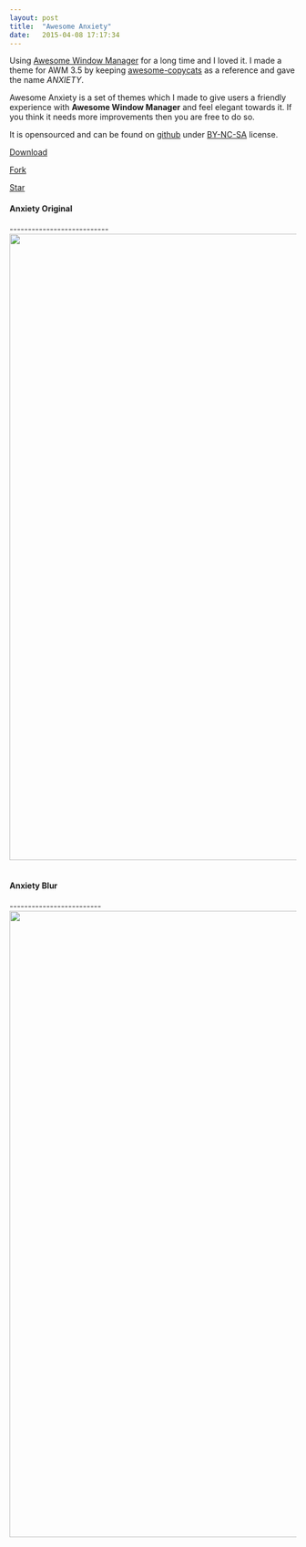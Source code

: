```yaml
---
layout: post
title:  "Awesome Anxiety"
date:   2015-04-08 17:17:34
---
```

Using [Awesome Window Manager][AWM] for a long time and I loved it. I made a theme for AWM 3.5 by keeping [awesome-copycats][ACP] as a reference and gave the name *ANXIETY*.

Awesome Anxiety is a set of themes which I made to give users a friendly experience with **Awesome Window Manager** and feel elegant towards it.
If you think it needs more improvements then you are free to do so.

It is opensourced and can be found on [github][anxiety] under [BY-NC-SA][cc] license.
<br/>
<!-- Place this tag where you want the button to render. -->
<a class="github-button" href="https://github.com/talk2william/awesome-anxiety/archive/master.zip" data-icon="octicon-cloud-download" data-style="mega" aria-label="Download talk2william/awesome-anxiety on GitHub">Download</a>
<!-- Place this tag where you want the button to render. -->
<a class="github-button" href="https://github.com/talk2william/awesome-anxiety/fork" data-icon="octicon-git-branch" data-style="mega" data-count-href="/talk2william/awesome-anxiety/network" data-count-api="/repos/talk2william/awesome-anxiety#forks_count" data-count-aria-label="# forks on GitHub" aria-label="Fork talk2william/awesome-anxiety on GitHub">Fork</a>
<!-- Place this tag where you want the button to render. -->
<a class="github-button" href="https://github.com/talk2william/awesome-anxiety" data-icon="octicon-star" data-style="mega" data-count-href="/talk2william/awesome-anxiety/stargazers" data-count-api="/repos/talk2william/awesome-anxiety#stargazers_count" data-count-aria-label="# stargazers on GitHub" aria-label="Star talk2william/awesome-anxiety on GitHub">Star</a>

<h4>Anxiety Original</h4>
---------------------------


 <center><img class="img-responsive" width="1100px" src="https://github.com/talk2william/awesome-anxiety/raw/master/snaps/Original/2015-04-02-155709_1600x900_scrot.png" alt="anxiety original"/></center>

<br/>

<h4>Anxiety Blur</h4>
-------------------------

<center><img class="img-responsive" width="1100px" src="https://github.com/talk2william/awesome-anxiety/raw/master/snaps/Blur/2015-04-03-225730_1600x900_scrot.png" alt="anxiety blur"/></center>


[AWM]:         http://en.wikipedia.org/wiki/Awesome_(window_manager)
[Dynamic-WM]:  http://en.wikipedia.org/wiki/Dynamic_window_manager
[ACP]:         https://github.com/copycat-killer/awesome-copycats
[anxiety]:     https://github.com/talk2william/awesome-anxietys
[cc]:          http://creativecommons.org/licenses/by-nc-sa/3.0/